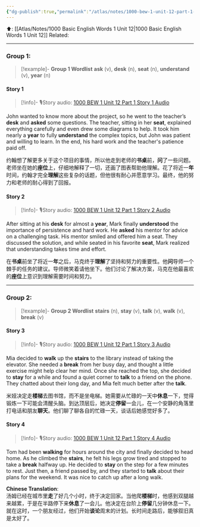 ```yaml
---
{"dg-publish":true,"permalink":"/atlas/notes/1000-bew-1-unit-12-part-1-stories/"}
---
```


⬆️: [[Atlas/Notes/1000 Basic English Words 1 Unit 12\|1000 Basic English Words 1 Unit 12]]
Related: 

---

### Group 1:

> [!example]- **Group 1 Wordlist**
> **ask** (v), **desk** (n), **seat** (n), **understand** (v), **year** (n)

#### Story 1 

> [!info]- 🎙️Story audio: [1000 BEW 1 Unit 12 Part 1 Story 1 Audio](https://drive.google.com/file/d/1WLO8zTYpp23foyNwDy-N90_fn9M11pyN/view?usp=drive_link)

John wanted to know more about the project, so he went to the teacher’s **desk** and **asked** some questions. The teacher, sitting in her **seat**, explained everything carefully and even drew some diagrams to help. It took him nearly a **year** to fully **understand** the complex topics, but John was patient and willing to learn. In the end, his hard work and the teacher's patience paid off.

约翰想了解更多关于这个项目的事情，所以他走到老师的**书桌**前，**问**了一些问题。老师坐在她的**座位**上，仔细地解释了一切，还画了图表帮助他理解。花了将近一**年**时间，约翰才完全**理解**这些复杂的话题，但他很有耐心并愿意学习。最终，他的努力和老师的耐心得到了回报。

#### Story 2

> [!info]- 🎙️Story audio: [1000 BEW 1 Unit 12 Part 1 Story 2 Audio](https://drive.google.com/file/d/1vUt7cyg6R9nUgCTSWSg_2Wz9xe2HAP_5/view?usp=drive_link)

After sitting at his **desk** for almost a **year**, Mark finally **understood** the importance of persistence and hard work. He **asked** his mentor for advice on a challenging task. His mentor smiled and offered him a seat. They discussed the solution, and while seated in his favorite **seat**, Mark realized that understanding takes time and effort.

在**书桌**前坐了将近一**年**之后，马克终于**理解**了坚持和努力的重要性。他**问**导师一个棘手的任务的建议。导师微笑着请他坐下。他们讨论了解决方案，马克在他最喜欢的**座位**上意识到理解需要时间和努力。

---

### Group 2:

> [!example]- **Group 2 Wordlist**
> **stairs** (n), **stay** (v), **talk** (v), **walk** (v), **break** (v)

#### Story 3

> [!info]- 🎙️Story audio: [1000 BEW 1 Unit 12 Part 1 Story 3 Audio](https://drive.google.com/file/d/1cNNJk5l-v01-U5bR7IwFNrzcO3acEomz/view?usp=drive_link)

Mia decided to **walk** up the **stairs** to the library instead of taking the elevator. She needed a **break** from her busy day, and thought a little exercise might help clear her mind. Once she reached the top, she decided to **stay** for a while and found a quiet corner to **talk** to a friend on the phone. They chatted about their long day, and Mia felt much better after the **talk**.

米娅决定走**楼梯**去图书馆，而不是坐电梯。她需要从忙碌的一天中**休息**一下，觉得锻炼一下可能会清醒头脑。到达顶层后，她决定**停留**一会儿，在一个安静的角落里打电话和朋友**聊天**。他们聊了聊各自的忙碌一天，谈话后她感觉好多了。

#### Story 4

> [!info]- 🎙️Story audio: [1000 BEW 1 Unit 12 Part 1 Story 4 Audio](https://drive.google.com/file/d/1d92SARGOvvmILz0X_s-mrrZ51tVbaMYS/view?usp=drive_link)

Tom had been **walking** for hours around the city and finally decided to head home. As he climbed the **stairs**, he felt his legs grow tired and stopped to take a **break** halfway up. He decided to **stay** on the step for a few minutes to rest. Just then, a friend passed by, and they started to **talk** about their plans for the weekend. It was nice to catch up after a long walk.

**Chinese Translation**:  
汤姆已经在城市里**走**了好几个小时，终于决定回家。当他爬**楼梯**时，他感到双腿越来越累，于是在半路停下来**休息**了一会儿。他决定在台阶上**停留**几分钟休息一下。就在这时，一个朋友经过，他们开始**谈论**周末的计划。长时间走路后，能够叙旧真是太好了。